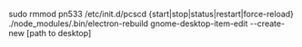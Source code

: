sudo rmmod pn533
/etc/init.d/pcscd {start|stop|status|restart|force-reload}
./node_modules/.bin/electron-rebuild
gnome-desktop-item-edit --create-new [path to desktop]

